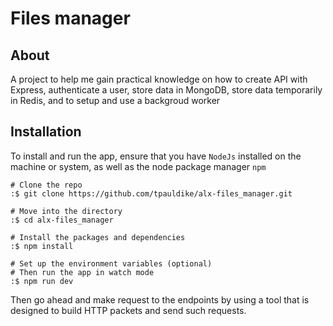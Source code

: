 # Files manager
## About
A project to help me gain practical knowledge on how to create API with Express, authenticate a user, store data in MongoDB, store data temporarily in Redis, and to setup and use a backgroud worker
## Installation
To install and run the app, ensure that you have `NodeJs` installed on the machine or system, as well as the node package manager `npm`

```
# Clone the repo
:$ git clone https://github.com/tpauldike/alx-files_manager.git

# Move into the directory
:$ cd alx-files_manager

# Install the packages and dependencies
:$ npm install

# Set up the environment variables (optional)
# Then run the app in watch mode
:$ npm run dev
```

Then go ahead and make request to the endpoints by using a tool that is designed to build HTTP packets and send such requests.

